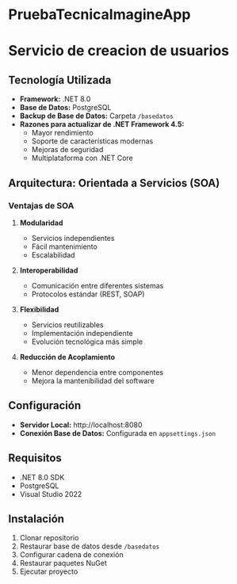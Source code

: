 # PruebaTecnicaImagineApp
# Servicio de creacion de usuarios 
## Tecnología Utilizada
- **Framework:** .NET 8.0
- **Base de Datos:** PostgreSQL
- **Backup de Base de Datos:** Carpeta `/basedatos`
- **Razones para actualizar de .NET Framework 4.5:**
  - Mayor rendimiento
  - Soporte de características modernas
  - Mejoras de seguridad
  - Multiplataforma con .NET Core

## Arquitectura: Orientada a Servicios (SOA)
### Ventajas de SOA
1. **Modularidad**
   - Servicios independientes
   - Fácil mantenimiento
   - Escalabilidad

2. **Interoperabilidad**
   - Comunicación entre diferentes sistemas
   - Protocolos estándar (REST, SOAP)

3. **Flexibilidad**
   - Servicios reutilizables
   - Implementación independiente
   - Evolución tecnológica más simple

4. **Reducción de Acoplamiento**
   - Menor dependencia entre componentes
   - Mejora la mantenibilidad del software

## Configuración
- **Servidor Local:** http://localhost:8080
- **Conexión Base de Datos:** Configurada en `appsettings.json`

## Requisitos
- .NET 8.0 SDK
- PostgreSQL
- Visual Studio 2022

## Instalación
1. Clonar repositorio
2. Restaurar base de datos desde `/basedatos`
3. Configurar cadena de conexión
4. Restaurar paquetes NuGet
5. Ejecutar proyecto
